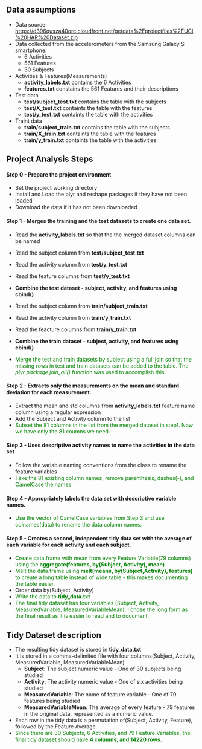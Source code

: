 ## Data assumptions
  * Data source: https://d396qusza40orc.cloudfront.net/getdata%2Fprojectfiles%2FUCI%20HAR%20Dataset.zip 
  * Data collected from the accelerometers from the Samsung Galaxy S smartphone.
    - 6 Activities 
    - 561 Features
    - 30 Subjects
  * Activities & Features(Measurements)
    - **activity_labels.txt** contains the 6 Activities
    - **features.txt** constains the 561 Features and their descriptions
  * Test data
    - **test/subject_test.txt** contains the table with the subjects
    - **test/X_test.txt** containts the table with the features
    - **test/y_test.txt** containts the table with the activities
  * Traint data
    - **train/subject_train.txt** contains the table with the subjects
    - **train/X_train.txt** containts the table with the features
    - **train/y_train.txt** containts the table with the activities

## Project Analysis Steps
#### Step 0 -  Prepare the project environment
  * Set the project working directory
  * Install and Load the plyr and reshape packages if they have not been loaded
  * Download the data if it has not been downloaded

#### Step 1 - Merges the training and the test datasets to create one data set. 
  * Read the **activity_labels.txt** so that the the merged dataset columns can be named
  
  * Read the subject column from **test/subject_test.txt** 
  * Read the activity column from **test/y_test.txt** 
  * Read the feature columns from **test/y_test.txt**
  * **Combine the test dataset - subject, activity, and features using cbind()**
  
  * Read the subject column from **train/subject_train.txt** 
  * Read the activity column from **train/y_train.txt** 
  * Read the feacture columns from **train/y_train.txt**
  * **Combine the train dataset - subject, activity, and features using cbind()**
  
  * <font color='green'>Merge the test and train datasets by subject using a full join so that the missing rows in test and train datasets can be added to the table. The *plyr package join_all()* function was used to accomplish this.</font>
  
#### Step 2 - Extracts only the measurements on the mean and standard deviation for each measurement.
  * Extract the mean and std columns from **activity_labels.txt** feature name column using a regular expression
  * Add the Subject and Activity column to the list
  * <font color='green'>Subset the 81 columns in the list from the merged dataset in step1. Now we have only the 81 coumns we need.</font>
  
#### Step 3 - Uses descriptive activity names to name the activities in the data set
  * Follow the variable naming conventions from the class to rename the feature variables
  * <font color='green'>Take the 81 existing column names, remove parenthesis, dashes(-), and CamelCase the names</font>

#### Step 4 - Appropriately labels the data set with descriptive variable names.
  * <font color='green'>Use the vector of CamelCase variables from Step 3 and use colnames(data) to rename the data column names.</font>
  
#### Step 5 - Creates a second, independent tidy data set with the average of each variable for each activity and each subject. 
  * <font color='green'>Create data.frame with mean from every Feature Variable(79 columns) using the **aggregate(features, by(Subject, Activity), mean)**
  * Melt the data.frame using  **melt(means, by(Subject,Activity), features)** to create a long table instead of wide table - this makes documenting the table easier.</font>
  * Order data by(Subject, Activity)
  * <font color='green'>Write the data to **tidy_data.txt**
  * The final tidy dataset has four variables (Subject, Activity, MeasuredVariable, MeasuredVariableMean). I chose the long form as the final result as it is easier to read and to document.</font>
  
## Tidy Dataset description
  * The resulting tidy dataset is stored in **tidy_data.txt**
  * It is stored in a comma-delimited file with four columns(Subject, Activity, MeasuredVariable, MeasuredVariableMean)
    - **Subject**: The subject numeric value - One of 30 subjects being studied
    - **Activity**: The activity numeric value - One of six activities being studied
    - **MeasuredVariable**: The name of feature variable - One of 79 features being studied
    - **MeasuredVariableMean**: The average of every feature - 79 features in the original data, represented as a numeric value.
  * Each row in the tidy data is a permutation of(Subject, Activity, Feature), followed by the Feature Average
  * <font color='green'>Since there are 30 Subjects, 6 Activities, and 79 Feature Variables, the final tidy dataset should have **4 columns, and 14220 rows**.</font>









  
  
  
  

